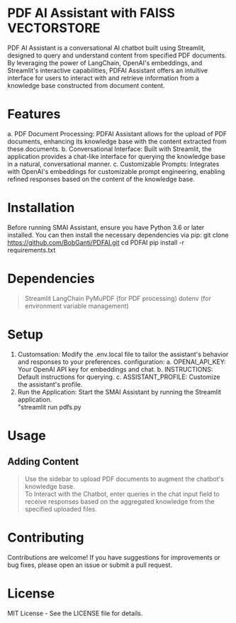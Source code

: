 # PDF AI Assistant with FAISS VECTORSTORE
PDF AI Assistant is a conversational AI chatbot built using Streamlit, designed to query and understand content from specified PDF documents. By leveraging the power of LangChain, OpenAI's embeddings, and Streamlit's interactive capabilities, PDFAI Assistant offers an intuitive interface for users to interact with and retrieve information from a knowledge base constructed from document content.

# Features #
  a. PDF Document Processing: PDFAI Assistant allows for the upload of PDF documents, enhancing its knowledge base with the content extracted from these documents.
  b. Conversational Interface: Built with Streamlit, the application provides a chat-like interface for querying the knowledge base in a natural, conversational manner.
  c. Customizable Prompts: Integrates with OpenAI's embeddings for customizable prompt engineering, enabling refined responses based on the content of the knowledge base.

# Installation #
Before running SMAI Assistant, ensure you have Python 3.6 or later installed. You can then install the necessary dependencies via pip:
git clone https://github.com/BobGanti/PDFAI.git
cd PDFAI
pip install -r requirements.txt

# Dependencies #
  > Streamlit
  > LangChain
  > PyMuPDF (for PDF processing)
  > dotenv (for environment variable management)

# Setup #
1. Customsation: Modify the .env.local file to tailor the assistant's behavior and responses to your preferences.
  configuration:
  a. OPENAI_API_KEY: Your OpenAI API key for embeddings and chat.
  b. INSTRUCTIONS: Default instructions for querying.
  c. ASSISTANT_PROFILE: Customize the assistant's profile.
3. Run the Application: Start the SMAI Assistant by running the Streamlit application.<br>
  "streamlit run pdfs.py

# Usage #
## Adding Content
  > Use the sidebar to upload PDF documents to augment the chatbot's knowledge base.<br>
  > To Interact with the Chatbot, enter queries in the chat input field to receive responses based on the aggregated knowledge from the specified uploaded files.<br>

# Contributing #
Contributions are welcome! If you have suggestions for improvements or bug fixes, please open an issue or submit a pull request.

# License #
MIT License - See the LICENSE file for details.
